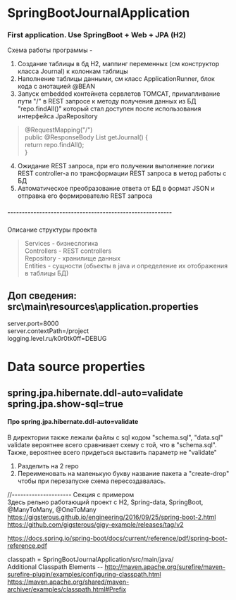 # SpringBootJournalApplication
### First application. Use SpringBoot + Web + JPA (H2)  

Схема работы программы - 

1) Создание таблицы в бд H2, маппинг переменных (см конструктор класса Journal) к колонкам таблицы  
2) Наполнение таблицы данными, см класс ApplicationRunner, блок кода с анотацией @BEAN  
3) Запуск embedded контейнета сервлетов TOMCAT, примапливание пути "/" в REST запросе к 
методу получения данных из БД "repo.findAll()" который стал доступен после использования интерфейса JpaRepository

>    @RequestMapping("/")  
>       public @ResponseBody List<Journal> getJournal() {  
>           return repo.findAll();  
>       }  
4) Ожидание REST запроса, при его получении выполнение логики REST controller-a по трансформации REST запроса в метод работы с БД  
5) Автоматическое преобразование ответа от БД в формат JSON и отправка его формирователю REST запроса  

##### ---------------------------------------------------------  
Описание структуры проекта
>  Services          - бизнеслогика  
>  Controllers       - REST controllers  
>  Repository        - хранилище данных  
>  Entities          - сущности (обьекты в java и определение их отображения в таблицы БД)  

Доп сведения:
src\main\resources\application.properties  
------  
server.port=8000  
server.contextPath=/project  
logging.level.ru/k0r0tk0ff=DEBUG  

# Data source properties  
spring.jpa.hibernate.ddl-auto=validate  
spring.jpa.show-sql=true  
------  

#### Про spring.jpa.hibernate.ddl-auto=validate  
В директории также лежали файлы с sql кодом "schema.sql", "data.sql"  
validate вероятнее всего сравнивает схему с той, что в "schema.sql".  
Также, вероятнее всего придеться выставить параметр не "validate"  

1) Разделить на 2 repo
2) Переименовать на маленькую букву название пакета
а "create-drop" чтобы при перезапуске схема пересоздавалась.  

//--------------------- Секция с примером  
Здесь рельно работающий проект с H2, Spring-data, SpringBoot, @ManyToMany, @OneToMany  
https://gigsterous.github.io/engineering/2016/09/25/spring-boot-2.html  
https://github.com/gigsterous/gigy-example/releases/tag/v2  

https://docs.spring.io/spring-boot/docs/current/reference/pdf/spring-boot-reference.pdf

classpath = SpringBootJournalApplication/src/main/java/  
Additional Classpath Elements -- http://maven.apache.org/surefire/maven-surefire-plugin/examples/configuring-classpath.html  
https://maven.apache.org/shared/maven-archiver/examples/classpath.html#Prefix

  
